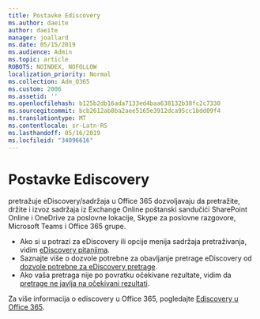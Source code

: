 ```yaml
---
title: Postavke Ediscovery
ms.author: daeite
author: daeite
manager: joallard
ms.date: 05/15/2019
ms.audience: Admin
ms.topic: article
ROBOTS: NOINDEX, NOFOLLOW
localization_priority: Normal
ms.collection: Adm_O365
ms.custom: 2006
ms.assetid: ''
ms.openlocfilehash: b125b2db16ada7133ed4baa638132b38fc2c7330
ms.sourcegitcommit: bcb2612ab8ba2aee5165e3912dca95cc1bdd09f4
ms.translationtype: MT
ms.contentlocale: sr-Latn-RS
ms.lasthandoff: 05/16/2019
ms.locfileid: "34096616"
---
```

# <a name="ediscovery-settings"></a>Postavke Ediscovery

pretražuje eDiscovery/sadržaja u Office 365 dozvoljavaju da pretražite, držite i izvoz sadržaja iz Exchange Online poštanski sandučići SharePoint Online i OneDrive za poslovne lokacije, Skype za poslovne razgovore, Microsoft Teams i Office 365 grupe.

- Ako si u potrazi za eDiscovery ili opcije menija sadržaja pretraživanja, vidim [eDiscovery pitanjima](https://docs.microsoft.com/en-us/alchemyinsights/ediscovery-issues).
- Saznajte više o dozvole potrebne za obavljanje pretrage eDiscovery od [dozvole potrebne za eDiscovery pretrage](https://docs.microsoft.com/en-us/alchemyinsights/permissions-required-for-ediscovery-searches).
- Ako vaša pretraga nije po povratku očekivane rezultate, vidim da [pretrage ne javlja na očekivani rezultati](https://docs.microsoft.com/en-us/alchemyinsights/search-not-returning-expected-results).

Za više informacija o ediscovery u Office 365, pogledajte [Ediscovery u Office 365](https://docs.microsoft.com/en-us/office365/securitycompliance/ediscovery).
